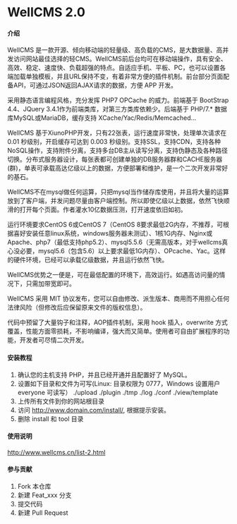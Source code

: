 # WellCMS 2.0

#### 介绍
WellCMS 是一款开源、倾向移动端的轻量级、高负载的CMS，是大数据量、高并发访问网站最佳选择的轻CMS。WellCMS前后台均可在移动端操作，具有安全、高效、稳定、速度快、负载超强的特点。自适应手机、平板、PC，也可以设置各端加载单独模板，并且URL保持不变，有着非常方便的插件机制。前台部分页面配备API，可通过JSON返回AJAX请求的数据，方便 APP 开发。

采用静态语言编程风格，充分发挥 PHP7 OPCache 的威力。前端基于 BootStrap 4.4、JQuery 3.4.1作为前端类库，对第三方类库依赖少。后端基于 PHP/7.* 数据库MySQL或MariaDB，缓存支持 XCache/Yac/Redis/Memcached...

WellCMS 基于XiunoPHP开发，只有22张表，运行速度非常快，处理单次请求在 0.01 秒级别，开启缓存可达到 0.003 秒级别。支持SSL，支持CDN，支持各种NoSQL操作，支持附件分离，支持多台DB主从读写分离，支持伪静态及各种路径切换。分布式服务器设计，每张表都可创建单独的DB服务器群和CACHE服务器(群)，单表可承载高达亿级以上的数据，方便部署和维护，是一个二次开发非常好的基石。

WellCMS不在mysql做任何运算，只把mysql当作储存库使用，并且将大量的运算放到了客户端，并发问题尽量由客户端控制。所以即使亿级以上数据，依然飞快顺滑的打开每个页面。作者灌水10亿数据压测，打开速度依旧如初。

运行环境要求CentOS 6或CentOS 7（CentOS 8要求最低2G内存，不推荐，可根据喜好安装任意linux系统，windows服务器未测试）、1核1G内存、Nginx或Apache、php7（最低支持php5.2）、mysql5.5.6（无需高版本，对于wellcms真心没必要，mysql5.6（包含5.6）以上要求最低1G内存）、OPcache、Yac。这样的硬件环境，已经可以承载亿级数据，并且运行依然飞快。

WellCMS优势之一便是，可在最低配置的环境下，高效运行。如遇高访问量的情况下，只需加带宽即可。

WellCMS 采用 MIT 协议发布，您可以自由修改、派生版本、商用而不用担心任何法律风险（但修改后应保留原来文件的版权信息）。

代码中预留了大量钩子和注释，AOP插件机制，采用 hook 插入，overwrite 方式覆盖，性能方面零损耗，不影响编译，强大而又简单。使用者可自由扩展程序的功能，开发者可尽情二次开发。

#### 安装教程

1. 确认您的主机支持 PHP，并且已经开通并且配置好了 MySQL。
3. 设置如下目录和文件为可写(Linux: 目录权限为 0777，Windows 设置用户 everyone 可读写）
    ./upload
    ./plugin
    ./tmp
    ./log
    ./conf
    ./view/template
4. 上传所有文件到你的网站根目录
5. 访问 http://www.domain.com/install/, 根据提示安装。
6. 删除 install 和 tool 目录

#### 使用说明

http://www.wellcms.cn/list-2.html

#### 参与贡献

1.  Fork 本仓库
2.  新建 Feat_xxx 分支
3.  提交代码
4.  新建 Pull Request

